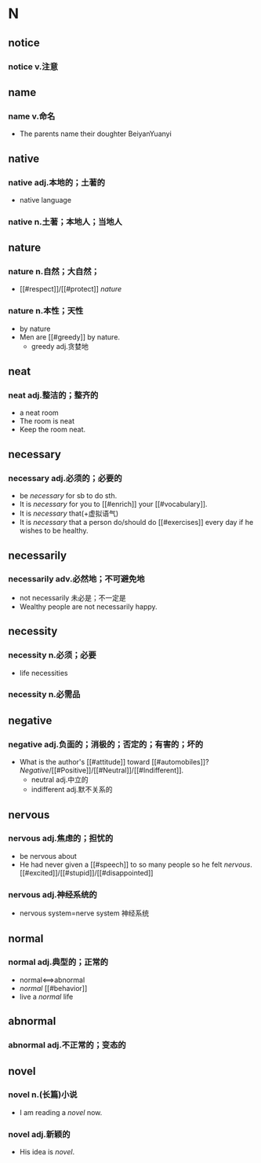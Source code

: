 
# N

## notice

### notice v.注意

## name

### name v.命名

- The parents name their doughter BeiyanYuanyi


## native

### native adj.本地的；土著的

- native language



### native n.土著；本地人；当地人

## nature

### nature n.自然；大自然；

- [[#respect]]/[[#protect]] *nature*



### nature n.本性；天性

- by nature 
- Men are [[#greedy]] by nature.
	- greedy adj.贪婪地

## neat

### neat adj.整洁的；整齐的

- a neat room
- The room is neat
- Keep the room neat.

## necessary

### necessary adj.必须的；必要的

- be *necessary* for sb to do sth.
- It is *necessary* for you to [[#enrich]] your [[#vocabulary]].
- It is *necessary* that(+虚拟语气)
- It is *necessary* that a person do/should do [[#exercises]] every day if he wishes to be healthy.

## necessarily

### necessarily adv.必然地；不可避免地
- not necessarily 未必是；不一定是
- Wealthy people are not necessarily happy.

## necessity

### necessity n.必须；必要

- life necessities



### necessity n.必需品

## negative

### negative adj.负面的；消极的；否定的；有害的；坏的

- What is the author's [[#attitude]] toward [[#automobiles]]?*Negative*/[[#Positive]]/[[#Neutral]]/[[#Indifferent]].
	- neutral adj.中立的
	- indifferent adj.默不关系的

## nervous

### nervous adj.焦虑的；担忧的

- be nervous about
- He had never given a [[#speech]] to so many people so he felt *nervous*.[[#excited]]/[[#stupid]]/[[#disappointed]]



### nervous adj.神经系统的

- nervous system=nerve system 神经系统

## normal

### normal adj.典型的；正常的
- normal<==>abnormal
- *normal* [[#behavior]]
- live a *normal* life

## abnormal

### abnormal adj.不正常的；变态的

## novel

### novel n.(长篇)小说

- I am reading a *novel* now.



### novel adj.新颖的

- His idea is *novel*.
